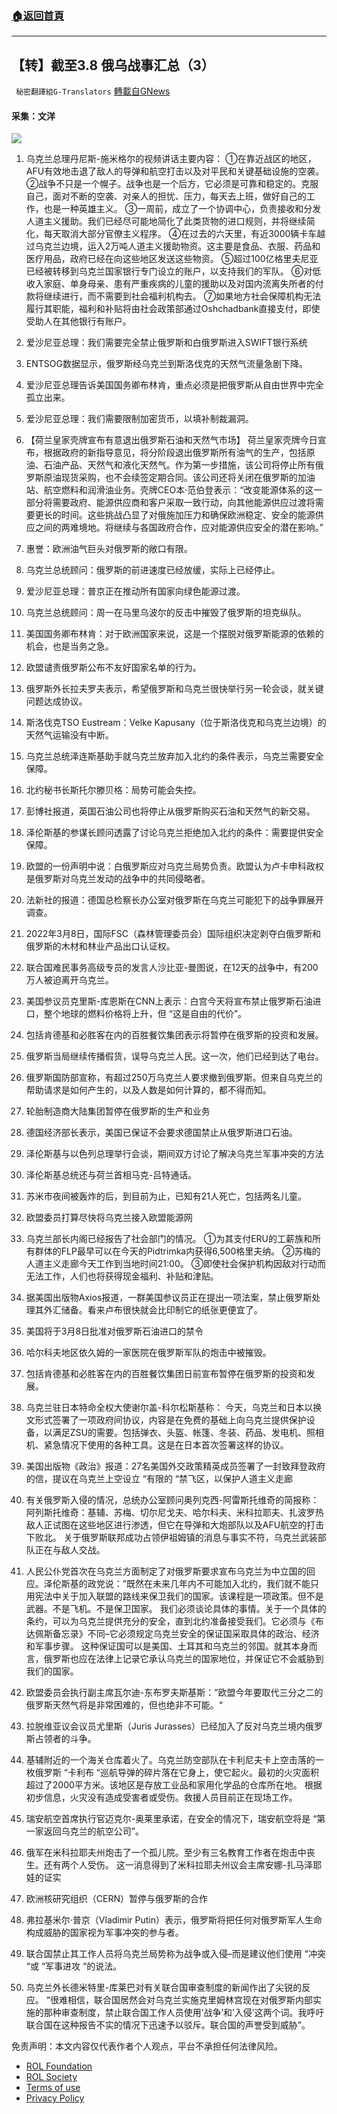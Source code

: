 ###  [:house:返回首頁](https://github.com/ourhimalayas/txt)
---


## 【转】截至3.8 俄乌战事汇总（3）
` 秘密翻譯組G-Translators` [轉載自GNews](https://gnews.org/zh-hans/2127584/)

#### 采集：文洋
![](https://assets.gnews.org/wp-content/uploads/2022/03/16467558421.png)
1. 乌克兰总理丹尼斯-施米格尔的视频讲话主要内容：
①在靠近战区的地区，AFU有效地击退了敌人的导弹和航空打击以及对平民和关键基础设施的空袭。
②战争不只是一个幌子。战争也是一个后方，它必须是可靠和稳定的。克服自己，面对不断的空袭、对亲人的担忧、压力，每天去上班，做好自己的工作，也是一种英雄主义。
③一周前，成立了一个协调中心，负责接收和分发人道主义援助。我们已经尽可能地简化了此类货物的进口规则，并将继续简化，每天取消大部分官僚主义程序。
④在过去的六天里，有近3000辆卡车越过乌克兰边境，运入2万吨人道主义援助物资。这主要是食品、衣服、药品和医疗用品，政府已经在向这些地区发送这些物资。
⑤超过100亿格里夫尼亚已经被转移到乌克兰国家银行专门设立的账户，以支持我们的军队。
⑥对低收入家庭、单身母亲、患有严重疾病的儿童的援助以及对国内流离失所者的付款将继续进行，而不需要到社会福利机构去。
⑦如果地方社会保障机构无法履行其职能，福利和补贴将由社会政策部通过Oshchadbank直接支付，即使受助人在其他银行有账户。
2. 爱沙尼亚总理：我们需要完全禁止俄罗斯和白俄罗斯进入SWIFT银行系统
3. ENTSOG数据显示，俄罗斯经乌克兰到斯洛伐克的天然气流量急剧下降。
4. 爱沙尼亚总理告诉美国国务卿布林肯，重点必须是把俄罗斯从自由世界中完全孤立出来。
5. 爱沙尼亚总理：我们需要限制加密货币，以填补制裁漏洞。
6. 【荷兰皇家壳牌宣布有意退出俄罗斯石油和天然气市场】
荷兰皇家壳牌今日宣布，根据政府的新指导意见，将分阶段退出俄罗斯所有油气的生产，包括原油、石油产品、天然气和液化天然气。作为第一步措施，该公司将停止所有俄罗斯原油现货采购，也不会续签定期合同。该公司还将关闭在俄罗斯的加油站、航空燃料和润滑油业务。壳牌CEO本·范伯登表示：“改变能源体系的这一部分将需要政府、能源供应商和客户采取一致行动，向其他能源供应过渡将需要更长的时间。这些挑战凸显了对俄施加压力和确保欧洲稳定、安全的能源供应之间的两难境地。将继续与各国政府合作，应对能源供应安全的潜在影响。”
7. 惠誉：欧洲油气巨头对俄罗斯的敞口有限。
8. 乌克兰总统顾问：俄罗斯的前进速度已经放缓，实际上已经停止。
9. 爱沙尼亚总理：普京正在推动所有国家向绿色能源过渡。
10. 乌克兰总统顾问：周一在马里乌波尔的反击中摧毁了俄罗斯的坦克纵队。
11. 美国国务卿布林肯：对于欧洲国家来说，这是一个摆脱对俄罗斯能源的依赖的机会，也是当务之急。
12. 欧盟谴责俄罗斯公布不友好国家名单的行为。
13. 俄罗斯外长拉夫罗夫表示，希望俄罗斯和乌克兰很快举行另一轮会谈，就关键问题达成协议。
14. 斯洛伐克TSO Eustream：Velke Kapusany（位于斯洛伐克和乌克兰边境）的天然气运输没有中断。
15. 乌克兰总统泽连斯基助手就乌克兰放弃加入北约的条件表示，乌克兰需要安全保障。
16. 北约秘书长斯托尔滕贝格：局势可能会失控。
17. 彭博社报道，英国石油公司也将停止从俄罗斯购买石油和天然气的新交易。
18. 泽伦斯基的参谋长顾问透露了讨论乌克兰拒绝加入北约的条件：需要提供安全保障。
19. 欧盟的一份声明中说：白俄罗斯应对乌克兰局势负责。欧盟认为卢卡申科政权是俄罗斯对乌克兰发动的战争中的共同侵略者。
20. 法新社的报道：德国总检察长办公室对俄罗斯在乌克兰可能犯下的战争罪展开调查。
21. 2022年3月8日，国际FSC（森林管理委员会）国际组织决定剥夺白俄罗斯和俄罗斯的木材和林业产品出口认证权。
22. 联合国难民事务高级专员的发言人沙比亚-曼图说，在12天的战争中，有200万人被迫离开乌克兰。
23. 美国参议员克里斯-库恩斯在CNN上表示：白宫今天将宣布禁止俄罗斯石油进口，整个地球的燃料价格将上升，但 “这是自由的代价”。
24. 包括肯德基和必胜客在内的百胜餐饮集团表示将暂停在俄罗斯的投资和发展。
25. 俄罗斯当局继续传播假货，误导乌克兰人民。这一次，他们已经到达了电台。
26. 俄罗斯国防部宣称，有超过250万乌克兰人要求撤到俄罗斯。但来自乌克兰的帮助请求是如何产生的，以及人数是如何计算的，都不得而知。
27. 轮胎制造商大陆集团暂停在俄罗斯的生产和业务
28. 德国经济部长表示，美国已保证不会要求德国禁止从俄罗斯进口石油。
29. 泽伦斯基与以色列总理举行会谈，期间双方讨论了解决乌克兰军事冲突的方法
30. 泽伦斯基总统还与荷兰首相马克-吕特通话。
31. 苏米市夜间被轰炸的后，到目前为止，已知有21人死亡，包括两名儿童。
32. 欧盟委员打算尽快将乌克兰接入欧盟能源网
33. 乌克兰部长内阁已经报告了社会部门的情况。
①为其支付ERU的工薪族和所有群体的FLP最早可以在今天的Pidtrimka内获得6,500格里夫纳。
②苏梅的人道主义走廊今天工作到当地时间21:00。
③即使社会保护机构因敌对行动而无法工作，人们也将获得现金福利、补贴和津贴。


1. 据美国出版物Axios报道，一群美国参议员正在提出一项法案，禁止俄罗斯处理其外汇储备。看来卢布很快就会比印制它的纸张更便宜了。
2. 美国将于3月8日批准对俄罗斯石油进口的禁令
3. 哈尔科夫地区依久姆的一家医院在俄罗斯军队的炮击中被摧毁。
4. 包括肯德基和必胜客在内的百胜餐饮集团日前宣布暂停在俄罗斯的投资和发展。
5. 乌克兰驻日本特命全权大使谢尔盖-科尔松斯基称：
今天，乌克兰和日本以换文形式签署了一项政府间协议，内容是在免费的基础上向乌克兰提供保护设备，以满足ZSU的需要。包括弹衣、头盔、帐篷、冬装、药品、发电机、照相机、紧急情况下使用的各种工具。这是在日本首次签署这样的协议。
6. 美国出版物《政治》报道：27名美国外交政策精英成员签署了一封致拜登政府的信，提议在乌克兰上空设立 “有限的 “禁飞区，以保护人道主义走廊
7. 有关俄罗斯入侵的情况，总统办公室顾问奥列克西-阿雷斯托维奇的简报称：
阿列斯托维奇：基辅、苏梅、切尔尼戈夫、哈尔科夫、米科拉耶夫、扎波罗热敌人正试图在这些地区进行渗透，但它在导弹和大炮部队以及AFU航空的打击下败北。
关于俄罗斯联邦成功占领伊祖姆镇的消息与事实不符，乌克兰武装部队正在与敌人交战。
8. 人民公仆党首次在乌克兰方面制定了对俄罗斯要求宣布乌克兰为中立国的回应。泽伦斯基的政党说：”既然在未来几年内不可能加入北约，我们就不能只用宪法中关于加入联盟的路线来保卫我们的国家。该课程是一项政策。但不是武器。不是飞机。不是保卫国家。
我们必须谈论具体的事情。关于一个具体的条约，可以为乌克兰提供充分的安全，直到北约准备接受我们。它必须与《布达佩斯备忘录》不同–它必须规定乌克兰安全的保证国采取具体的政治、经济和军事步骤。
这种保证国可以是美国、土耳其和乌克兰的邻国。就其本身而言，俄罗斯也应在法律上记录它承认乌克兰的国家地位，并保证它不会威胁到我们的国家。
9. 欧盟委员会执行副主席瓦尔迪-东布罗夫斯基斯：”欧盟今年要取代三分之二的俄罗斯天然气将是非常困难的，但也绝非不可能。“
10. 拉脱维亚议会议员尤里斯（Juris Jurasses）已经加入了反对乌克兰境内俄罗斯占领者的斗争。
11. 基辅附近的一个海关仓库着火了。乌克兰防空部队在卡利尼夫卡上空击落的一枚俄罗斯 “卡利布 “巡航导弹的碎片落在它身上，使它起火。最初的火灾面积超过了2000平方米。该地区是存放工业品和家用化学品的仓库所在地。
根据初步信息，火灾没有造成受害者或受伤。救援人员目前正在现场工作。
12. 瑞安航空首席执行官迈克尔-奥莱里承诺，在安全的情况下，瑞安航空将是 “第一家返回乌克兰的航空公司”。
13. 俄军在米科拉耶夫州炮击了一个孤儿院。至少有三名教育工作者在炮击中丧生。还有两个人受伤。
这一消息得到了米科拉耶夫州议会主席安娜-扎马泽耶娃的证实
14. 欧洲核研究组织（CERN）暂停与俄罗斯的合作
15. 弗拉基米尔·普京（Vladimir Putin）表示，俄罗斯将把任何对俄罗斯军人生命构成威胁的国家视为军事冲突的参与者。
16. 联合国禁止其工作人员将乌克兰局势称为战争或入侵–而是建议他们使用 “冲突 “或 “军事进攻 “的说法。
17. 乌克兰外长德米特里-库莱巴对有关联合国审查制度的新闻作出了尖锐的反应。
“很难相信，联合国居然会对乌克兰实施克里姆林宫现在对俄罗斯内部实施的那种审查制度，禁止联合国工作人员使用’战争’和’入侵’这两个词。我呼吁联合国在这种报告不实的情况下迅速予以驳斥。联合国的声誉受到威胁”。


 

免责声明：本文内容仅代表作者个人观点，平台不承担任何法律风险。

- [ROL Foundation](https://rolfoundation.org/)
- [ROL Society](https://rolsociety.org/)
- [Terms of use](https://gnews.org/terms-of-use-3/)
- [Privacy Policy](https://gnews.org/privacy-policy/)

